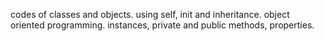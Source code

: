 codes of classes and objects. using self, init and inheritance. 
object oriented programming. 
instances, private and public methods, properties.